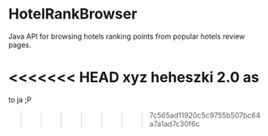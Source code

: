 HotelRankBrowser
================

Java API for browsing hotels ranking points from popular hotels review pages.

<<<<<<< HEAD
xyz
heheszki 2.0
as
=======
 to ja ;P
>>>>>>> 7c565ad11920c5c9755b507bc64a7a1ad7c30f6c
